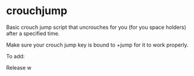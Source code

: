 # crouchjump
Basic crouch jump script that uncrouches for you (for you space holders) after a specified time.

Make sure your crouch jump key is bound to +jump for it to work properly.

To add:

Release w


